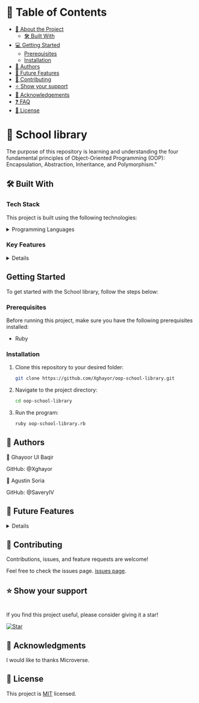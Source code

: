 
# 📗 Table of Contents

- [📖 About the Project](#about-project)
  - [🛠 Built With](#built-with)
- [💻 Getting Started](#getting-started)
  - [Prerequisites](#prerequisites)
  - [Installation](#installation)
- [👥 Authors](#authors)
- [🔭 Future Features](#future-features)
- [🤝 Contributing](#contributing)
- [⭐️ Show your support](#support)
- [🙏 Acknowledgements](#acknowledgements)
- [❓ FAQ](#faq)
- [📝 License](#license)

<!-- PROJECT DESCRIPTION -->

# 📖 School library <a name="about-project"></a>

The purpose of this repository is learning and understanding the four fundamental principles of Object-Oriented Programming (OOP): Encapsulation, Abstraction, Inheritance, and Polymorphism."

## 🛠 Built With <a name="built-with"></a>

### Tech Stack

This project is built using the following technologies:

<details>
<summary>Programming Languages</summary>
  <ul>
    <li>Ruby</li>
  </ul>
</details>

### Key Features <a name="key-features"></a>

<details>
  <ul>
    <li>Creation of Person, Student and Teacher classes</li>
  </ul>
</details>


<!-- GETTING STARTED -->

## Getting Started <a name="getting-started"></a>

To get started with the School library, follow the steps below:

### Prerequisites

Before running this project, make sure you have the following prerequisites installed:

- Ruby

### Installation <a name="installation"></a>

1. Clone this repository to your desired folder:

   ```sh
   git clone https://github.com/Xghayor/oop-school-library.git

2. Navigate to the project directory:

    ```sh
    cd oop-school-library
3. Run the program:
    ```sh
    ruby oop-school-library.rb

<!-- AUTHORS -->

## 👥 Authors <a name="authors"></a>
👤 Ghayoor Ul Baqir

GitHub: @Xghayor<br>

👤 Agustin Soria

GitHub: @SaveryIV<br>

## 🔭 Future Features <a name="future-features"></a>

<details>
  <ul>
    <li>Real-time student stats</li>
    <li>Library stats</li>
    <li>Console app</li>
  </ul>
</details>

<!-- CONTRIBUTING -->
## 🤝 Contributing <a name="contributing"></a>

Contributions, issues, and feature requests are welcome!

Feel free to check the issues page.
[issues page](https://github.comXghayor/oop-school-library/issues).

## ⭐️ Show your support <a name="support"></a>
<br>
If you find this project useful, please consider giving it a star!

[![Star](https://img.shields.io/github/stars/Xghayor/oop-school-library?style=social)](https://github.com/Xghayor/oop-school-library)


<!-- ACKNOWLEDGEMENTS -->
## 🙏 Acknowledgments <a name="acknowledgements"></a>
I would like to thanks Microverse.

<!-- LICENSE -->
## 📝 License <a name="license"></a>
This project is [MIT](./LICENSE) licensed.